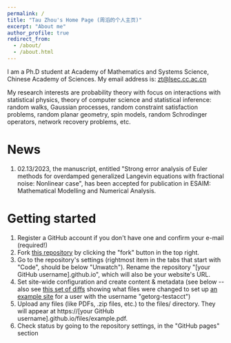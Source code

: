 ```yaml
---
permalink: /
title: "Tau Zhou's Home Page (周滔的个人主页)"
excerpt: "About me"
author_profile: true
redirect_from: 
  - /about/
  - /about.html
---
```


I am a Ph.D student at Academy of Mathematics and Systems Science, Chinese Academy of Sciences. My email address is: zt@lsec.cc.ac.cn


My research interests are probability theory with focus on interactions with statistical physics, theory of computer science and statistical inference: random walks, Gaussian processes, random constraint satisfaction problems, random planar geometry, spin models, random Schrodinger operators, network recovery problems, etc.

News
======
1. 02.13/2023, the manuscript, entitled "Strong error analysis of Euler methods for overdamped generalized Langevin equations with fractional noise: Nonlinear case", has been accepted for publication in ESAIM: Mathematical Modelling and Numerical Analysis. 


Getting started
======
1. Register a GitHub account if you don't have one and confirm your e-mail (required!)
1. Fork [this repository](https://github.com/academicpages/academicpages.github.io) by clicking the "fork" button in the top right. 
1. Go to the repository's settings (rightmost item in the tabs that start with "Code", should be below "Unwatch"). Rename the repository "[your GitHub username].github.io", which will also be your website's URL.
1. Set site-wide configuration and create content & metadata (see below -- also see [this set of diffs](http://archive.is/3TPas) showing what files were changed to set up [an example site](https://getorg-testacct.github.io) for a user with the username "getorg-testacct")
1. Upload any files (like PDFs, .zip files, etc.) to the files/ directory. They will appear at https://[your GitHub username].github.io/files/example.pdf.  
1. Check status by going to the repository settings, in the "GitHub pages" section

